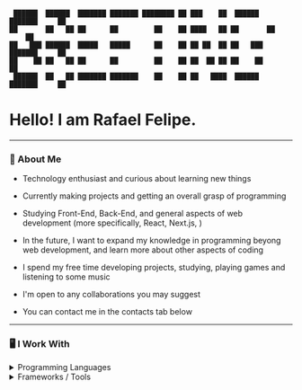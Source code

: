 

```

 ██████  ██████  ███████ ███████ ████████ ██ ███    ██  ██████  ███████     ██ 
██       ██   ██ ██      ██         ██    ██ ████   ██ ██       ██          ██ 
██   ███ ██████  █████   █████      ██    ██ ██ ██  ██ ██   ███ ███████     ██ 
██    ██ ██   ██ ██      ██         ██    ██ ██  ██ ██ ██    ██      ██    
 ██████  ██   ██ ███████ ███████    ██    ██ ██   ████  ██████  ███████     ██ 

```

# Hello! I am Rafael Felipe.

---

### 📖 About Me

- Technology enthusiast and curious about learning new things

- Currently making projects and getting an overall grasp of programming

- Studying Front-End, Back-End, and general aspects of web development (more specifically, React, Next.js, )

- In the future, I want to expand my knowledge in programming beyong web development, and learn more about other aspects of coding

- I spend my free time developing projects, studying, playing games and listening to some music

- I'm open to any collaborations you may suggest

- You can contact me in the contacts tab below

--- 

### 🖥️ I Work With

<details>
<summary>Programming Languages</summary>
![HTML Badge](https://img.shields.io/badge/HTML5-E34F26?style=for-the-badge&logo=html5&logoColor=white)
![CSS](https://img.shields.io/badge/CSS-239120?&style=for-the-badge&logo=css3&logoColor=white)
![SASS](https://img.shields.io/badge/Sass-CC6699?style=for-the-badge&logo=sass&logoColor=white)
![Javascript](https://img.shields.io/badge/JavaScript-F7DF1E?style=for-the-badge&logo=javascript&logoColor=black)
![Typescript](https://img.shields.io/badge/TypeScript-007ACC?style=for-the-badge&logo=typescript&logoColor=white)
</details>

<details>
<summary>Frameworks / Tools</summary>
![React](https://img.shields.io/badge/React-20232A?style=for-the-badge&logo=react&logoColor=61DAFB)
![React Native](https://img.shields.io/badge/React_Native-20232A?style=for-the-badge&logo=react&logoColor=61DAFB)
![Tailwind CSS](https://img.shields.io/badge/Tailwind_CSS-38B2AC?style=for-the-badge&logo=tailwind-css&logoColor=white)
![Styled Components](https://img.shields.io/badge/styled--components-DB7093?style=for-the-badge&logo=styled-components&logoColor=white)
![Material UI](https://img.shields.io/badge/Material--UI-0081CB?style=for-the-badge&logo=material-ui&logoColor=white)
</details>


